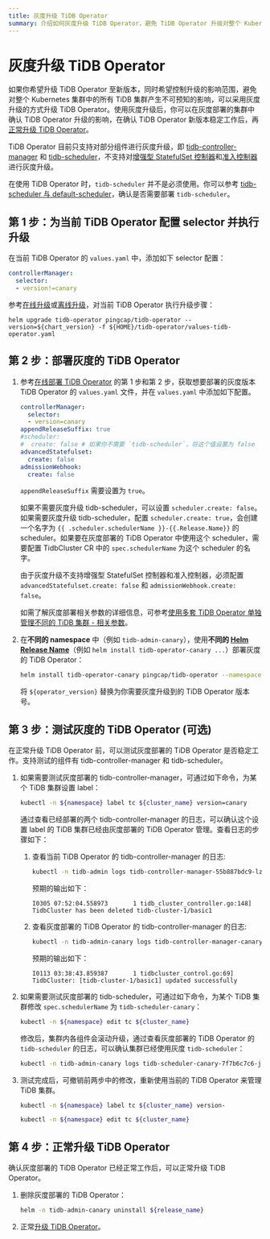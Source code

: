 ```yaml
---
title: 灰度升级 TiDB Operator
summary: 介绍如何灰度升级 TiDB Operator，避免 TiDB Operator 升级对整个 Kubernetes 集群中的所有 TiDB 集群产生不可预知的影响。
---
```


# 灰度升级 TiDB Operator

如果你希望升级 TiDB Operator 至新版本，同时希望控制升级的影响范围，避免对整个 Kubernetes 集群中的所有 TiDB 集群产生不可预知的影响，可以采用灰度升级的方式升级 TiDB Operator。使用灰度升级后，你可以在灰度部署的集群中确认 TiDB Operator 升级的影响，在确认 TiDB Operator 新版本稳定工作后，再[正常升级 TiDB Operator](upgrade-tidb-operator.md)。

TiDB Operator 目前只支持对部分组件进行灰度升级，即 [tidb-controller-manager](architecture.md) 和 [tidb-scheduler](tidb-scheduler.md)，不支持对[增强型 StatefulSet 控制器](advanced-statefulset.md)和[准入控制器](enable-admission-webhook.md)进行灰度升级。

在使用 TiDB Operator 时，`tidb-scheduler` 并不是必须使用。你可以参考 [tidb-scheduler 与 default-scheduler](tidb-scheduler.md#tidb-scheduler-与-default-scheduler)，确认是否需要部署 `tidb-scheduler`。

## 第 1 步：为当前 TiDB Operator 配置 selector 并执行升级

在当前 TiDB Operator 的 `values.yaml` 中，添加如下 selector 配置：

```yaml
controllerManager:
  selector:
  - version!=canary
```

参考[在线升级](upgrade-tidb-operator.md#在线升级)或[离线升级](upgrade-tidb-operator.md#离线升级)，对当前 TiDB Operator 执行升级步骤：

```shell
helm upgrade tidb-operator pingcap/tidb-operator --version=${chart_version} -f ${HOME}/tidb-operator/values-tidb-operator.yaml
```

## 第 2 步：部署灰度的 TiDB Operator

1. 参考[在线部署 TiDB Operator](deploy-tidb-operator.md#在线部署-tidb-operator) 的第 1 步和第 2 步，获取想要部署的灰度版本 TiDB Operator 的 `values.yaml` 文件，并在 `values.yaml` 中添加如下配置。

    ```yaml
    controllerManager:
      selector:
      - version=canary
    appendReleaseSuffix: true
    #scheduler:
    #  create: false # 如果你不需要 `tidb-scheduler`，将这个值设置为 false
    advancedStatefulset:
      create: false
    admissionWebhook:
      create: false
    ```

    `appendReleaseSuffix` 需要设置为 `true`。

    如果不需要灰度升级 tidb-scheduler，可以设置 `scheduler.create: false`。如果需要灰度升级 tidb-scheduler，配置 `scheduler.create: true`，会创建一个名字为 `{{ .scheduler.schedulerName }}-{{.Release.Name}}` 的 scheduler。如果要在灰度部署的 TiDB Operator 中使用这个 scheduler，需要配置 TidbCluster CR 中的 `spec.schedulerName` 为这个 scheduler 的名字。

    由于灰度升级不支持增强型 StatefulSet 控制器和准入控制器，必须配置 `advancedStatefulset.create: false` 和 `admissionWebhook.create: false`。

    如需了解灰度部署相关参数的详细信息，可参考[使用多套 TiDB Operator 单独管理不同的 TiDB 集群 - 相关参数](deploy-multiple-tidb-operator.md#相关参数)。

2. 在**不同的 namespace** 中（例如 `tidb-admin-canary`），使用**不同的 [Helm Release Name](https://helm.sh/docs/intro/using_helm/#three-big-concepts)**（例如 `helm install tidb-operator-canary ...`）部署灰度的 TiDB Operator：

    ```bash
    helm install tidb-operator-canary pingcap/tidb-operator --namespace=tidb-admin-canary --version=${operator_version} -f ${HOME}/tidb-operator/${operator_version}/values-tidb-operator.yaml
    ```

    将 `${operator_version}` 替换为你需要灰度升级到的 TiDB Operator 版本号。

## 第 3 步：测试灰度的 TiDB Operator (可选)

在正常升级 TiDB Operator 前，可以测试灰度部署的 TiDB Operator 是否稳定工作。支持测试的组件有 tidb-controller-manager 和 tidb-scheduler。

1. 如果需要测试灰度部署的 tidb-controller-manager，可通过如下命令，为某个 TiDB 集群设置 label：

    
    ```bash
    kubectl -n ${namespace} label tc ${cluster_name} version=canary
    ```

    通过查看已经部署的两个 tidb-controller-manager 的日志，可以确认这个设置 label 的 TiDB 集群已经由灰度部署的 TiDB Operator 管理。查看日志的步骤如下：

    1. 查看当前 TiDB Operator 的 tidb-controller-manager 的日志:

        
        ```bash
        kubectl -n tidb-admin logs tidb-controller-manager-55b887bdc9-lzdwv
        ```

        预期的输出如下：

        ```
        I0305 07:52:04.558973       1 tidb_cluster_controller.go:148] TidbCluster has been deleted tidb-cluster-1/basic1
        ```

    2. 查看灰度部署的 TiDB Operator 的 tidb-controller-manager 的日志:

        
        ```bash
        kubectl -n tidb-admin-canary logs tidb-controller-manager-canary-6dcb9bdd95-qf4qr
        ```

        预期的输出如下：

        ```
        I0113 03:38:43.859387       1 tidbcluster_control.go:69] TidbCluster: [tidb-cluster-1/basic1] updated successfully
        ```

2. 如果需要测试灰度部署的 tidb-scheduler，可通过如下命令，为某个 TiDB 集群修改 `spec.schedulerName` 为 `tidb-scheduler-canary`：

    
    ```bash
    kubectl -n ${namespace} edit tc ${cluster_name}
    ```

    修改后，集群内各组件会滚动升级，通过查看灰度部署的 TiDB Operator 的 `tidb-scheduler` 的日志，可以确认集群已经使用灰度 `tidb-scheduler`：

    ```bash
    kubectl -n tidb-admin-canary logs tidb-scheduler-canary-7f7b6c7c6-j5p2j -c tidb-scheduler
    ```

3. 测试完成后，可撤销前两步中的修改，重新使用当前的 TiDB Operator 来管理 TiDB 集群。

    
    ```bash
    kubectl -n ${namespace} label tc ${cluster_name} version-
    ```

    
    ```bash
    kubectl -n ${namespace} edit tc ${cluster_name}
    ```

## 第 4 步：正常升级 TiDB Operator

确认灰度部署的 TiDB Operator 已经正常工作后，可以正常升级 TiDB Operator。

1. 删除灰度部署的 TiDB Operator：

    ```bash
    helm -n tidb-admin-canary uninstall ${release_name}
    ```

2. 正常[升级 TiDB Operator](upgrade-tidb-operator.md)。
